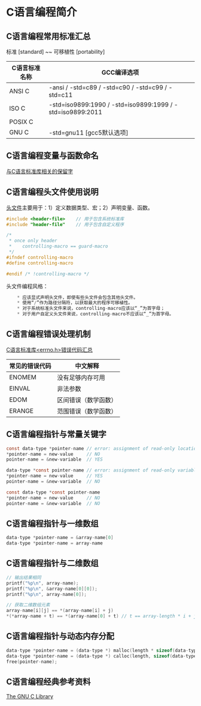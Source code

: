 # C语言编程简介

## C语言编程常用标准汇总

标准 [standard] ~~ 可移植性 [portability]

C语言标准名称 | GCC编译选项
------------ | ----------
ANSI C | -ansi / -std=c89 / -std=c90 / -std=c99 / -std=c11
ISO C | -std=iso9899:1990 / -std=iso9899:1999 / -std=iso9899:2011
POSIX C |
GNU C | -std=gnu11 [gcc5默认选项]

## C语言编程变量与函数命名

[与C语言标准库相关的保留字](https://www.gnu.org/software/libc/manual/html_node/Reserved-Names.html)

## C语言编程头文件使用说明

[头文件](https://gcc.gnu.org/onlinedocs/cpp/Header-Files.html)主要用于：1）定义数据类型、宏；2）声明变量、函数。

```C
#include <header-file>    // 用于包含系统标准库
#include "header-file"    // 用于包含自定义程序

/*
 * once only header
 *    controlling-macro == guard-macro
 */
#ifndef controlling-macro
#define controlling-macro

#endif /* !controlling-macro */
```

头文件编程风格：

```C
    * 应该显式声明头文件，即使有些头文件会包含其他头文件。
    * 使用“/”作为路径分隔符，以获取最大的程序可移植性。
    * 对于系统标准头文件来说，controlling-macro应该以“_”为首字母；
    * 对于用户自定义头文件来说，controlling-macro不应该以“_”为首字母。
```

## C语言编程错误处理机制

[C语言标准库<errno.h>错误代码汇总](https://www.gnu.org/software/libc/manual/html_node/Error-Codes.html)

常见的错误代码 | 中文解释
------------- | -------
ENOMEM | 没有足够内存可用
EINVAL | 非法参数
EDOM | 区间错误（数学函数）
ERANGE | 范围错误（数学函数）

## C语言编程指针与常量关键字

```C
const data-type *pointer-name // error: assignment of read-only location
*pointer-name = new-value     // NO
pointer-name = &new-variable  // YES

data-type *const pointer-name // error: assignment of read-only variable
*pointer-name = new-value     // YES
pointer-name = &new-variable  // NO

const data-type *const pointer-name
*pointer-name = new-value     // NO
pointer-name = &new-variable  // NO
```

## C语言编程指针与一维数组

```C
data-type *pointer-name = &array-name[0]
data-type *pointer-name = array-name
```

## C语言编程指针与二维数组

```C
// 输出结果相同
printf("%p\n", array-name);
printf("%p\n", &array-name[0][0]);
printf("%p\n", array-name[0]);

// 获取二维数组元素
array-name[i][j] == *(array-name[i] + j)
*(*array-name + t) == *(array-name[0] + t) // t == array-length * i + j
```

## C语言编程指针与动态内存分配

```C
data-type *pointer-name = (data-type *) malloc(length * sizeof(data-type));
data-type *pointer-name = (data-type *) calloc(length, sizeof(data-type));
free(pointer-name);
```

## C语言编程经典参考资料

[The GNU C Library](https://www.gnu.org/software/libc/manual/html_node/)
